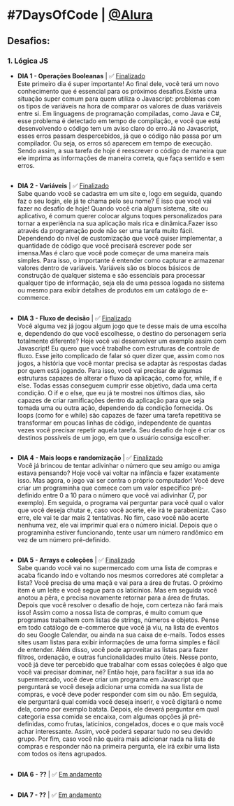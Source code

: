 # #7DaysOfCode | [@Alura](https://7daysofcode.io/)

## Desafios:

### 1. Lógica JS

* **DIA 1 - Operações Booleanas** | ✅ [Finalizado](https://github.com/maysalgalante/7DaysOfCode_Logica_JS/blob/ccc3f06c0cae2e6ee6676f78bdcc76cfbbf02060/dia1.js)<br> 
Este primeiro dia é super importante! Ao final dele, você terá um novo conhecimento que é essencial para os próximos desafios.Existe uma situação super comum para quem utiliza o Javascript: problemas com os tipos de variáveis na hora de comparar os valores de duas variáveis entre si. Em linguagens de programação compiladas, como Java e C#, esse problema é detectado em tempo de compilação, e você que está desenvolvendo o código tem um aviso claro do erro.Já no Javascript, esses erros passam despercebidos, já que o código não passa por um compilador. Ou seja, os erros só aparecem em tempo de execução. Sendo assim, a sua tarefa de hoje é reescrever o código de maneira que ele imprima as informações de maneira correta, que faça sentido e sem erros.
##
* **DIA 2 - Variáveis** | ✅ [Finalizado](https://github.com/maysalgalante/7DaysOfCode_Logica_JS/blob/d99ec9e98cacf438f25b70c432a62d5ed9f26796/dia2.js)<br> 
Sabe quando você se cadastra em um site e, logo em seguida, quando faz o seu login, ele já te chama pelo seu nome? É isso que você vai fazer no desafio de hoje!
Quando você cria algum sistema, site ou aplicativo, é comum querer colocar alguns toques personalizados para tornar a experiência na sua aplicação mais rica e dinâmica.Fazer isso através da programação pode não ser uma tarefa muito fácil. Dependendo do nível de customização que você quiser implementar, a quantidade de código que você precisará escrever pode ser imensa.Mas é claro que você pode começar de uma maneira mais simples. Para isso, o importante é entender como capturar e armazenar valores dentro de variáveis. Variáveis são os blocos básicos de construção de qualquer sistema e são essenciais para processar qualquer tipo de informação, seja ela de uma pessoa logada no sistema ou mesmo para exibir detalhes de produtos em um catálogo de e-commerce.
##
* **DIA 3 - Fluxo de decisão** | ✅ [Finalizado](https://github.com/maysalgalante/7DaysOfCode_Logica_JS/blob/8dcefe7964d23a614d426f8391403163f83b8117/dia3.js)<br> 
Você alguma vez já jogou algum jogo que te desse mais de uma escolha e, dependendo do que você escolhesse, o destino do personagem seria totalmente diferente?
Hoje você vai desenvolver um exemplo assim com Javascript! Eu quero que você trabalhe com estruturas de controle de fluxo. Esse jeito complicado de falar só quer dizer que, assim como nos jogos, a história que você montar precisa se adaptar às respostas dadas por quem está jogando. Para isso, você vai precisar de algumas estruturas capazes de alterar o fluxo da aplicação, como for, while, if e else. Todas essas conseguem cumprir esse objetivo, dada uma certa condição. O if e o else, que eu já te mostrei nos últimos dias, são capazes de criar ramificações dentro da aplicação para que seja tomada uma ou outra ação, dependendo da condição fornecida. Os loops (como for e while) são capazes de fazer uma tarefa repetitiva se transformar em poucas linhas de código, independente de quantas vezes você precisar repetir aquela tarefa. Seu desafio de hoje é criar os destinos possíveis de um jogo, em que o usuário consiga escolher.
##
* **DIA 4 - Mais loops e randomização** | ✅ [Finalizado](https://github.com/maysalgalante/7DaysOfCode_Logica_JS/blob/8dcefe7964d23a614d426f8391403163f83b8117/dia4.js)<br> 
Você já brincou de tentar adivinhar o número que seu amigo ou amiga estava pensando? Hoje você vai voltar na infância e fazer exatamente isso. Mas agora, o jogo vai ser contra o próprio computador! Você deve criar um programinha que comece com um valor específico pré-definido entre 0 a 10 para o número que você vai adivinhar (7, por exemplo). Em seguida, o programa vai perguntar para você qual o valor que você deseja chutar e, caso você acerte, ele irá te parabenizar. Caso erre, ele vai te dar mais 2 tentativas. No fim, caso você não acerte nenhuma vez, ele vai imprimir qual era o número inicial. Depois que o programinha estiver funcionando, tente usar um número randômico em vez de um número pré-definido.
##
* **DIA 5 - Arrays e coleções** | ✅ [Finalizado](https://github.com/maysalgalante/7DaysOfCode_Logica_JS/blob/8dcefe7964d23a614d426f8391403163f83b8117/dia5.js)<br> 
Sabe quando você vai no supermercado com uma lista de compras e acaba ficando indo e voltando nos mesmos corredores até completar a lista? Você precisa de uma maçã e vai para a área de frutas. O próximo item é um leite e você segue para os laticínios. Mas em seguida você anotou a pêra, e precisa novamente retornar para a área de frutas. Depois que você resolver o desafio de hoje, com certeza não fará mais isso! Assim como a nossa lista de compras, é muito comum que programas trabalhem com listas de strings, números e objetos. Pense em todo catálogo de e-commerce que você já viu, na lista de eventos do seu Google Calendar, ou ainda na sua caixa de e-mails. Todos esses sites usam listas para exibir informações de uma forma simples e fácil de entender. Além disso, você pode aproveitar as listas para fazer filtros, ordenação, e outras funcionalidades muito úteis. Nesse ponto, você já deve ter percebido que trabalhar com essas coleções é algo que você vai precisar dominar, né?
Então hoje, para facilitar a sua ida ao supermercado, você deve criar um programa em Javascript que perguntará se você deseja adicionar uma comida na sua lista de compras, e você deve poder responder com sim ou não. Em seguida, ele perguntará qual comida você deseja inserir, e você digitará o nome dela, como por exemplo batata.
Depois, ele deverá perguntar em qual categoria essa comida se encaixa, com algumas opções já pré-definidas, como frutas, laticínios, congelados, doces e o que mais você achar interessante. Assim, você poderá separar tudo no seu devido grupo. Por fim, caso você não queira mais adicionar nada na lista de compras e responder não na primeira pergunta, ele irá exibir uma lista com todos os itens agrupados.
##
* **DIA 6 - ??** | ✅ [Em andamento](https://github.com/maysalgalante/7DaysOfCode_Logica_JS/blob/8dcefe7964d23a614d426f8391403163f83b8117/dia6.js)<br> 
##
* **DIA 7 - ??** | ✅ [Em andamento](https://github.com/maysalgalante/7DaysOfCode_Logica_JS/blob/8dcefe7964d23a614d426f8391403163f83b8117/dia7.js)<br> 
##
